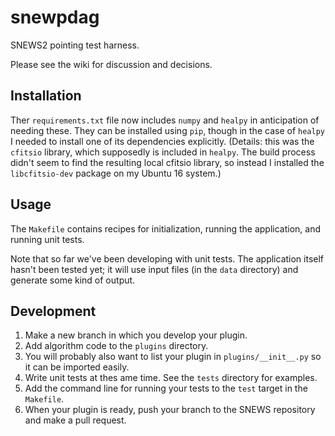 # snewpdag

SNEWS2 pointing test harness.

Please see the wiki for discussion and decisions.

## Installation

Ther `requirements.txt` file now includes `numpy` and `healpy` in
anticipation of needing these.  They can be installed using `pip`,
though in the case of `healpy` I needed to install one of its
dependencies explicitly.  (Details:  this was the `cfitsio` library,
which supposedly is included in `healpy`.  The build process didn't
seem to find the resulting local cfitsio library, so instead I
installed the `libcfitsio-dev` package on my Ubuntu 16 system.)

## Usage

The `Makefile` contains recipes for initialization, running the
application, and running unit tests.

Note that so far we've been developing with unit tests.
The application itself hasn't been tested yet; it will use input
files (in the `data` directory) and generate some kind of output.

## Development

1. Make a new branch in which you develop your plugin.
1. Add algorithm code to the `plugins` directory.
1. You will probably also want to list your plugin in
   `plugins/__init__.py` so it can be imported easily.
1. Write unit tests at thes ame time.  See the `tests` directory for examples.
1. Add the command line for running your tests to the `test` target
   in the `Makefile`.
1. When your plugin is ready, push your branch to the SNEWS repository
   and make a pull request.

